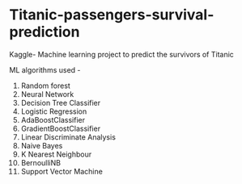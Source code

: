 # Titanic-passengers-survival-prediction
Kaggle- Machine learning project to predict the survivors of Titanic

ML algorithms used - 
1. Random forest
2. Neural Network
3. Decision Tree Classifier
4. Logistic Regression
5. AdaBoostClassifier
6. GradientBoostClassifier
7. Linear Discriminate Analysis
8. Naive Bayes
9. K Nearest Neighbour
10. BernoulliNB
11. Support Vector Machine
